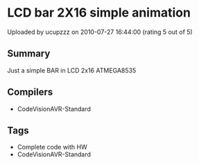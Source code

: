 # LCD bar 2X16 simple animation

Uploaded by ucupzzz on 2010-07-27 16:44:00 (rating 5 out of 5)

## Summary

Just a simple BAR in LCD 2x16 ATMEGA8535

## Compilers

- CodeVisionAVR-Standard

## Tags

- Complete code with HW
- CodeVisionAVR-Standard
